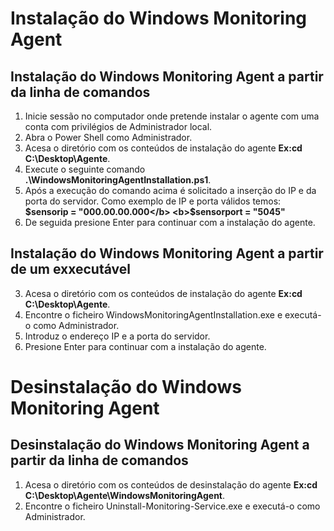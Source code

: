 # Instalação do Windows Monitoring Agent
## Instalação do Windows Monitoring Agent a partir da linha de comandos

 1. Inicie sessão no computador onde pretende instalar o agente com uma conta com privilégios de Administrador local.
 2. Abra o Power Shell como Administrador.
 3. Acesa o diretório com os conteúdos de instalação do agente <b>Ex:cd C:\Desktop\Agente</b>.
 4. Execute o seguinte comando <b>.\WindowsMonitoringAgentInstallation.ps1</b>.
 5. Após a execução do comando acima é solicitado a inserção do IP e da porta do servidor. Como exemplo de IP e porta válidos temos: <b>$sensorip = "000.00.00.000</b>  <b>$sensorport = "5045"</b> 
 6. De seguida presione Enter para continuar com a instalação do agente.
 
 
## Instalação do Windows Monitoring Agent a partir de um exxecutável

 3. Acesa o diretório com os conteúdos de instalação do agente <b>Ex:cd C:\Desktop\Agente</b>.
 4. Encontre o ficheiro WindowsMonitoringAgentInstallation.exe e executá-o como Administrador.
 5. Introduz o endereço IP e a porta do servidor.
 6. Presione Enter para continuar com a instalação do agente.
 
 # Desinstalação do Windows Monitoring Agent
 ## Desinstalação do Windows Monitoring Agent a partir da linha de comandos
 1. Acesa o diretório com os conteúdos de desinstalação do agente <b>Ex:cd C:\Desktop\Agente\WindowsMonitoringAgent</b>.
 2. Encontre o ficheiro Uninstall-Monitoring-Service.exe e executá-o como Administrador.
